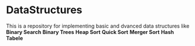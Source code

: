 # DataStructures
This is a repository for implementing basic and dvanced data structures like 
**Binary Search**
**Binary Trees**
**Heap Sort**
**Quick Sort**
**Merger Sort**
**Hash Tabele**
